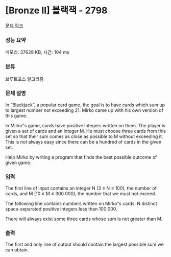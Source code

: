 # [Bronze II] 블랙잭 - 2798 

[문제 링크](https://www.acmicpc.net/problem/2798) 

### 성능 요약

메모리: 37628 KB, 시간: 104 ms

### 분류

브루트포스 알고리즘

### 문제 설명

<p>In “Blackjack”, a popular card game, the goal is to have cards which sum up to largest number not exceeding 21. Mirko came up with his own version of this game.</p>

<p>In Mirko‟s game, cards have positive integers written on them. The player is given a set of cards and an integer M. He must choose three cards from this set so that their sum comes as close as possible to M without exceeding it. This is not always easy since there can be a hundred of cards in the given set.</p>

<p>Help Mirko by writing a program that finds the best possible outcome of given game.</p>

### 입력 

 <p>The first line of input contains an integer N (3 ≤ N ≤ 100), the number of cards, and M (10 ≤ M ≤ 300 000), the number that we must not exceed.</p>

<p>The following line contains numbers written on Mirko‟s cards: N distinct space-separated positive integers less than 100 000.</p>

<p>There will always exist some three cards whose sum is not greater than M.</p>

### 출력 

 <p>The first and only line of output should contain the largest possible sum we can obtain.</p>

<p> </p>

